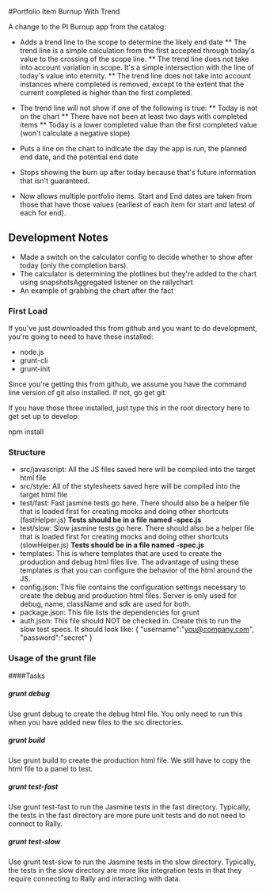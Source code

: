 #Portfolio Item Burnup With Trend

A change to the PI Burnup app from the catalog:

* Adds a trend line to the scope to determine the likely end date
** The trend line is a simple calculation from the first accepted through today's value to the crossing of the scope line.
** The trend line does not take into account variation in scope.  It's a simple intersection with the line of today's value into eternity.
** The trend line does not take into account instances where completed is removed, except to the extent that the current completed is higher than the first completed.
* The trend line will not show if one of the following is true:
** Today is not on the chart
** There have not been at least two days with completed items
** Today is a lower completed value than the first completed value (won't calculate a negative slope)
* Puts a line on the chart to indicate the day the app is run, the planned 
end date, and the potential end date
* Stops showing the burn up after today because that's future information that
isn't guaranteed.

* Now allows multiple portfolio items.  Start and End dates are taken from those that have those values (earliest of each item for start and latest of each for end).  


## Development Notes

* Made a switch on the calculator config to decide whether to show after today (only the completion bars).
* The calculator is determining the plotlines but they're added to the chart using snapshotsAggregated listener on the rallychart
* An example of grabbing the chart after the fact


### First Load

If you've just downloaded this from github and you want to do development, 
you're going to need to have these installed:

 * node.js
 * grunt-cli
 * grunt-init
 
Since you're getting this from github, we assume you have the command line
version of git also installed.  If not, go get git.

If you have those three installed, just type this in the root directory here
to get set up to develop:

  npm install

### Structure

  * src/javascript:  All the JS files saved here will be compiled into the 
  target html file
  * src/style: All of the stylesheets saved here will be compiled into the 
  target html file
  * test/fast: Fast jasmine tests go here.  There should also be a helper 
  file that is loaded first for creating mocks and doing other shortcuts
  (fastHelper.js) **Tests should be in a file named <something>-spec.js**
  * test/slow: Slow jasmine tests go here.  There should also be a helper
  file that is loaded first for creating mocks and doing other shortcuts 
  (slowHelper.js) **Tests should be in a file named <something>-spec.js**
  * templates: This is where templates that are used to create the production
  and debug html files live.  The advantage of using these templates is that
  you can configure the behavior of the html around the JS.
  * config.json: This file contains the configuration settings necessary to
  create the debug and production html files.  Server is only used for debug,
  name, className and sdk are used for both.
  * package.json: This file lists the dependencies for grunt
  * auth.json: This file should NOT be checked in.  Create this to run the
  slow test specs.  It should look like:
    {
        "username":"you@company.com",
        "password":"secret"
    }
  
### Usage of the grunt file
####Tasks
    
##### grunt debug

Use grunt debug to create the debug html file.  You only need to run this when you have added new files to
the src directories.

##### grunt build

Use grunt build to create the production html file.  We still have to copy the html file to a panel to test.

##### grunt test-fast

Use grunt test-fast to run the Jasmine tests in the fast directory.  Typically, the tests in the fast 
directory are more pure unit tests and do not need to connect to Rally.

##### grunt test-slow

Use grunt test-slow to run the Jasmine tests in the slow directory.  Typically, the tests in the slow
directory are more like integration tests in that they require connecting to Rally and interacting with
data.
